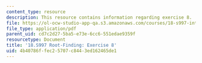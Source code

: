 ```yaml
---
content_type: resource
description: This resource contains information regarding exercise 8.
file: https://ol-ocw-studio-app-qa.s3.amazonaws.com/courses/18-s997-introduction-to-matlab-programming-fall-2011/4b40786ffec25707c8443ed162465de1_MIT18_S997F11_Exercise_8.pdf
file_type: application/pdf
parent_uid: cd7c2d27-5ba5-e73e-6cc6-551edae9359f
resourcetype: Document
title: '18.S997 Root-Finding: Exercise 8'
uid: 4b40786f-fec2-5707-c844-3ed162465de1
---
```

